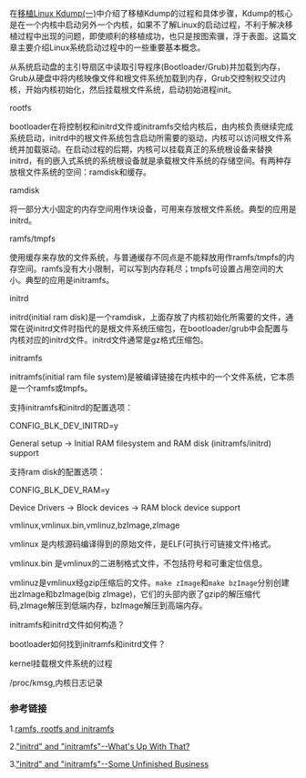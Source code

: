在[移植Linux Kdump(一)]()中介绍了移植Kdump的过程和具体步骤，Kdump的核心是在一个内核中启动另外一个内核，如果不了解Linux的启动过程，不利于解决移植过程中出现的问题，即使顺利的移植成功，也只是按图索骥，浮于表面。这篇文章主要介绍Linux系统启动过程中的一些重要基本概念。

从系统启动盘的主引导扇区中读取引导程序(Bootloader/Grub)并加载到内存，Grub从硬盘中将内核映像文件和根文件系统加载到内存，Grub交控制权交过内核，开始内核初始化，然后挂载根文件系统，启动初始进程init。


rootfs

bootloader在将控制权和initrd文件或initramfs交给内核后，由内核负责继续完成系统启动，initrd中的根文件系统包含启动所需要的驱动，内核可以访问根文件系统并加载驱动。在启动过程的后期，内核可以挂载真正的系统根设备来替换initrd，有的嵌入式系统的系统根设备就是承载根文件系统的存储空间。有两种存放根文件系统的空间：ramdisk和缓存。

ramdisk

将一部分大小固定的内存空间用作块设备，可用来存放根文件系统。典型的应用是initrd。

ramfs/tmpfs

使用缓存来存放的文件系统，与普通缓存不同点是不能释放用作ramfs/tmpfs的内存空间。ramfs没有大小限制，可以写到内存耗尽；tmpfs可设置占用空间的大小。典型的应用是initramfs。

initrd

initrd(initial ram disk)是一个ramdisk，上面存放了内核初始化所需要的文件，通常在说initrd文件时指代的是根文件系统压缩包，在bootloader/grub中会配置与内核对应的initrd文件。initrd文件通常是gz格式压缩包。

initramfs

initramfs(initial ram file system)是被编译链接在内核中的一个文件系统，它本质是一个ramfs或tmpfs。

支持initramfs和initrd的配置选项：

CONFIG_BLK_DEV_INITRD=y

General setup -> Initial RAM filesystem and RAM disk (initramfs/initrd) support

支持ram disk的配置选项：

CONFIG_BLK_DEV_RAM=y

Device Drivers -> Block devices -> RAM block device support


vmlinux,vmlinux.bin,vmlinuz,bzImage,zImage

vmlinux 是内核源码编译得到的原始文件，是ELF(可执行可链接文件)格式。

vmlinux.bin 是vmlinux的二进制格式文件，不包括符号和可重定位信息。

vmlinuz是vmlinux经gzip压缩后的文件。`make zImage`和`make bzImage`分别创建出zImage和bzImage(big zImage)，它们的头部内嵌了gzip的解压缩代码,zImage解压到低端内存，bzImage解压到高端内存。



initramfs和initrd文件如何构造？

bootloader如何找到initramfs和initrd文件？

kernel挂载根文件系统的过程

/proc/kmsg,内核日志记录



### 参考链接

1.[ramfs, rootfs and initramfs](https://www.kernel.org/doc/Documentation/filesystems/ramfs-rootfs-initramfs.txt)

2.["initrd" and "initramfs"--What's Up With That?](https://www.linux.com/learn/kernel-newbie-corner-initrd-and-initramfs-whats)

3.["initrd" and "initramfs"--Some Unfinished Business](https://www.linux.com/learn/kernel-newbie-corner-initrd-and-initramfs-some-unfinished-business)


